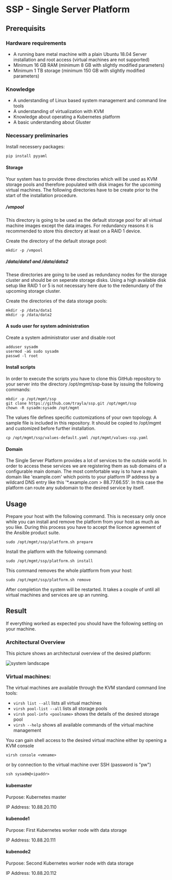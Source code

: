 # SSP - Single Server Platform

## Prerequisits

### Hardware requirements

- A running bare metal machine with a plain Ubuntu 18.04 Server installation and root access (virtual machines are not supported)
- Minimum 16 GB RAM (minimum 8 GB with slightly modified parameters)
- Minimum 1 TB storage (minimum 150 GB with slightly modified parameters)

### Knowledge

- A understanding of Linux based system management and command line tools
- A understanding of virtualization with KVM
- Knowledge about operating a Kubernetes platform
- A basic understanding about Gluster

### Necessary preliminaries

Install necessery packages:

~~~~ShellSession
pip install pyyaml
~~~~

#### Storage

Your system has to provide three directories which will be used as KVM storage pools and therefore populated with disk images for the upcoming virtual machines. The following directories have to be create prior to the start of the installation procedure. 

##### /vmpool

This directory is going to be used as the default storage pool for all virtual machine images except the data images. For redundancy reasons it is recommended to store this directory at least on a RAID 1 device.

Create the directory of the default storage pool:
```ShellSession
mkdir -p /vmpool
```

##### /data/data1 and /data/data2

These directories are going to be used as redundancy nodes for the storage cluster and should be on seperate storage disks. Using a high available disk setup like RAID 1 or 5 is not necessary here due to the redenundany of the upcoming storage cluster.

Create the directories of the data storage pools:
```ShellSession
mkdir -p /data/data1
mkdir -p /data/data2
```

#### A sudo user for system administration

Create a system administrator user and disable root
```ShellSession
adduser sysadm
usermod -aG sudo sysadm
passwd -l root
```

#### Install scripts

In order to execute the scripts you have to clone this GitHub repository to your server into the directory /opt/mgmt/ssp-base by issuing the following commands:
```ShellSession
mkdir -p /opt/mgmt/ssp
git clone https://github.com/trayla/ssp.git /opt/mgmt/ssp
chown -R sysadm:sysadm /opt/mgmt
```

The values file defines specific customizations of your own topology. A sample file is included in this repository. It should be copied to /opt/mgmt and customized before further installation.
```ShellSession
cp /opt/mgmt/ssp/values-default.yaml /opt/mgmt/values-ssp.yaml
```

#### Domain

The Single Server Platform provides a lot of services to the outside world. In order to access these services we are registering them as sub domains of a configurable main domain. The most comfortable way is to have a main domain like 'example.com' which points to your platform IP address by a wildcard DNS entry like this '*.example.com > 88.77.66.55'. In this case the platform can route any subdomain to the desired service by itself.

## Usage

Prepare your host with the following command. This is necessary only once while you can install and remove the platform from your host as much as you like. During this process you have to accept the licence agreement of the Ansible product suite.
```ShellSession
sudo /opt/mgmt/ssp/platform.sh prepare
```

Install the platform with the following command:
```ShellSession
sudo /opt/mgmt/ssp/platform.sh install
```

This command removes the whole plattform from your host:
```ShellSession
sudo /opt/mgmt/ssp/platform.sh remove
```

After completion the system will be restarted. It takes a couple of until all virtual machines and services are up an running.

## Result

If everything worked as expected you should have the following setting on your machine.

### Architectural Overview

This picture shows an architectural overview of the desired platform:

![system landscape](https://raw.githubusercontent.com/trayla/ssp/master/docs/systemlandscape.svg?sanitize=true)

### Virtual machines:

The virtual machines are available through the KVM standard command line tools:
- `virsh list --all` lists all virtual machines
- `virsh pool-list --all` lists all storage pools
- `virsh pool-info <poolname>` shows the details of the desired storage pool
- `virsh --help` shows all available commands of the virtual machine management

You can gain shell access to the desired virtual machine either by opening a KVM console
```ShellSession
virsh console <vmname>
```
or by connection to the virtual machine over SSH (password is "pw")
```ShellSession
ssh sysadm@<ipaddr>
```

#### kubemaster

Purpose: Kubernetes master

IP Address: 10.88.20.110

#### kubenode1

Purpose: First Kubernetes worker node with data storage

IP Address: 10.88.20.111

#### kubenode2

Purpose: Second Kubernetes worker node with data storage

IP Address: 10.88.20.112
